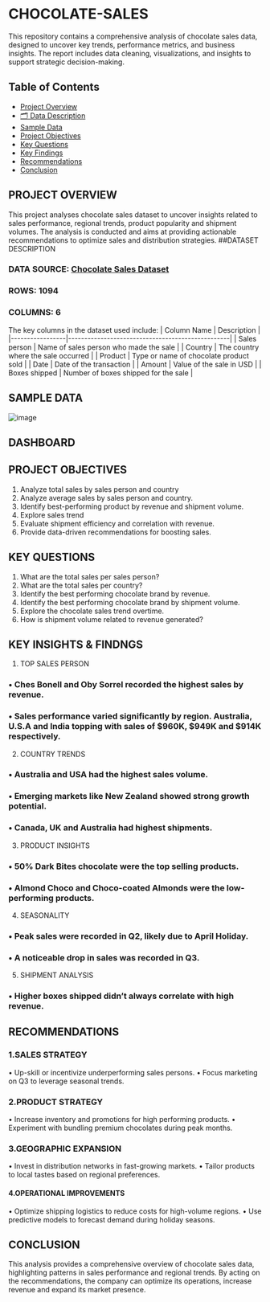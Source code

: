 # CHOCOLATE-SALES
This repository contains a comprehensive analysis of chocolate sales data, designed to uncover key trends, performance metrics, and business insights. The report includes data cleaning, visualizations, and insights to support strategic decision-making.
##  Table of Contents

- [ Project Overview](#-project-overview)
- [🗂 Data Description](#️-data-description)
- [ Sample Data](#-sample-data)
- [ Project Objectives](#-project-objectives)
- [ Key Questions](#-key-questions)
- [ Key Findings](#-key-findings)
- [ Recommendations](#-recommendations)
- [ Conclusion](#-conclusion)

## PROJECT OVERVIEW
This project analyses chocolate sales dataset to uncover insights related to sales performance, regional trends, product popularity and shipment volumes. The analysis is conducted and aims at providing actionable recommendations to optimize sales and distribution strategies.
##DATASET DESCRIPTION
### DATA SOURCE: [ Chocolate Sales Dataset ](https://www.kaggle.com/datasets/atharvasoundankar/chocolate-sales)
### ROWS: 1094
### COLUMNS: 6
The key columns in the dataset used include:
| Column Name     | Description                                      |
|-----------------|--------------------------------------------------|
| Sales person    | Name of sales person who made the sale          |
| Country         | The country where the sale occurred              |
| Product         | Type or name of chocolate product sold           |
| Date            | Date of the transaction                          |
| Amount          | Value of the sale in USD                         |
| Boxes shipped   | Number of boxes shipped for the sale             |

## SAMPLE DATA
![image](https://github.com/user-attachments/assets/3f7131f2-d28a-434f-ba47-d2de2ec5d21c)
## DASHBOARD
## PROJECT OBJECTIVES
1.	Analyze total sales by sales person and country
2.	Analyze average sales by sales person and country.
3.	Identify best-performing product by revenue and shipment volume.
4.	Explore sales trend
5.	Evaluate shipment efficiency and correlation with revenue.
6.	Provide data-driven recommendations for boosting sales.
## KEY QUESTIONS
1.	What are the total sales per sales person?
2.	What are the total sales per country?
3.	Identify the best performing chocolate brand by revenue.
4.	Identify the best performing chocolate brand by shipment volume.
5.	Explore the chocolate sales trend overtime.
6.	How is shipment volume related to revenue generated?
## KEY INSIGHTS & FINDNGS
1.	TOP SALES PERSON
### •	Ches Bonell and Oby Sorrel recorded the highest sales by revenue.
### •	Sales performance varied significantly by region. Australia, U.S.A and India topping with sales of $960K, $949K and $914K respectively.
2.	COUNTRY TRENDS
### •	Australia and USA had the highest sales volume.
### •	Emerging markets like New Zealand showed strong growth potential.
### •	Canada, UK and Australia had highest shipments.
3.	PRODUCT INSIGHTS
### •	50% Dark Bites chocolate were the top selling products.
### •	Almond Choco and Choco-coated Almonds were the low-performing products.
4.	SEASONALITY
### •	Peak sales were recorded in Q2, likely due to April Holiday.
### •	A noticeable drop in sales was recorded in Q3.
5.	SHIPMENT ANALYSIS
### •	Higher boxes shipped didn’t always correlate with high revenue.


## RECOMMENDATIONS
### 1.SALES STRATEGY
•	Up-skill or incentivize underperforming sales persons.
•	Focus marketing on Q3 to leverage seasonal trends.
###	2.PRODUCT STRATEGY
•	Increase inventory and promotions for high performing products.
•	Experiment with bundling premium chocolates during peak months.
### 3.GEOGRAPHIC EXPANSION
•	Invest in distribution networks in fast-growing markets.
•	Tailor products to local tastes based on regional preferences.
#### 4.OPERATIONAL IMPROVEMENTS
•	Optimize shipping logistics to reduce costs for high-volume regions.
•	Use predictive models to forecast demand during holiday seasons.

## CONCLUSION
This analysis provides a comprehensive overview of chocolate sales data, highlighting patterns in sales performance and regional trends.
By acting on the recommendations, the company can optimize its operations, increase revenue and expand its market presence.




